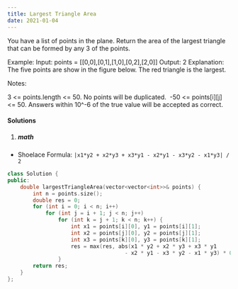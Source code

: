 ```yaml
---
title: Largest Triangle Area
date: 2021-01-04
---
```

You have a list of points in the plane. Return the area of the largest triangle that can be formed by any 3 of the points.

Example:
Input: points = [[0,0],[0,1],[1,0],[0,2],[2,0]]
Output: 2
Explanation: 
The five points are show in the figure below. The red triangle is the largest.


Notes:

3 <= points.length <= 50.
No points will be duplicated.
 -50 <= points[i][j] <= 50.
Answers within 10^-6 of the true value will be accepted as correct.

#### Solutions

1. ##### math

- Shoelace Formula: `|x1*y2 + x2*y3 + x3*y1 - x2*y1 - x3*y2 - x1*y3| / 2`

```cpp
class Solution {
public:
    double largestTriangleArea(vector<vector<int>>& points) {
        int n = points.size();
        double res = 0;
        for (int i = 0; i < n; i++)
            for (int j = i + 1; j < n; j++)
                for (int k = j + 1; k < n; k++) {
                    int x1 = points[i][0], y1 = points[i][1];
                    int x2 = points[j][0], y2 = points[j][1];
                    int x3 = points[k][0], y3 = points[k][1];
                    res = max(res, abs(x1 * y2 + x2 * y3 + x3 * y1 
                                     - x2 * y1 - x3 * y2 - x1 * y3) * 0.5);
                }
        return res;
    }
};
```
